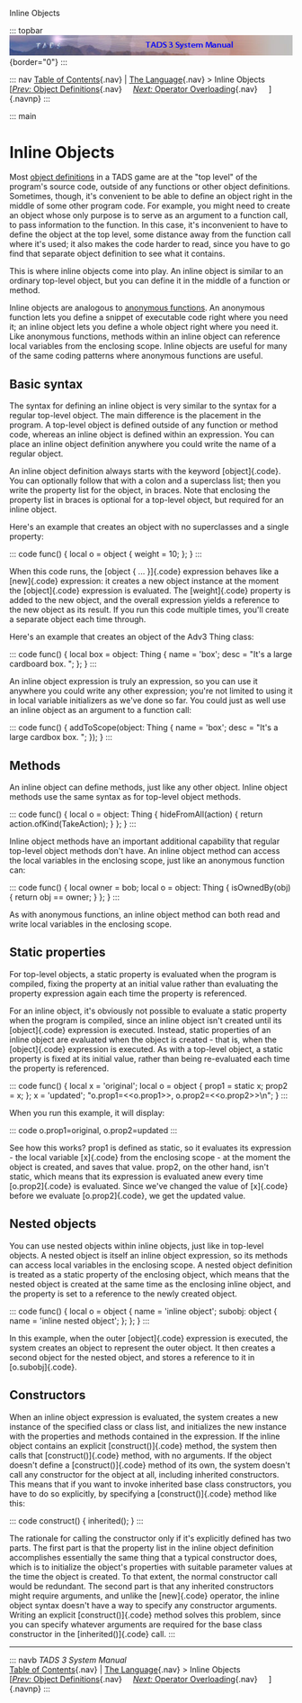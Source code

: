 Inline Objects

::: topbar
![](topbar.jpg){border="0"}
:::

::: nav
[Table of Contents](toc.htm){.nav} \| [The Language](langsec.htm){.nav}
\> Inline Objects\
[[*Prev:* Object Definitions](objdef.htm){.nav}     [*Next:* Operator
Overloading](opoverload.htm){.nav}     ]{.navnp}
:::

::: main
# Inline Objects

Most [object definitions](objdef.htm) in a TADS game are at the \"top
level\" of the program\'s source code, outside of any functions or other
object definitions. Sometimes, though, it\'s convenient to be able to
define an object right in the middle of some other program code. For
example, you might need to create an object whose only purpose is to
serve as an argument to a function call, to pass information to the
function. In this case, it\'s inconvenient to have to define the object
at the top level, some distance away from the function call where it\'s
used; it also makes the code harder to read, since you have to go find
that separate object definition to see what it contains.

This is where inline objects come into play. An inline object is similar
to an ordinary top-level object, but you can define it in the middle of
a function or method.

Inline objects are analogous to [anonymous functions](anonfn.htm). An
anonymous function lets you define a snippet of executable code right
where you need it; an inline object lets you define a whole object right
where you need it. Like anonymous functions, methods within an inline
object can reference local variables from the enclosing scope. Inline
objects are useful for many of the same coding patterns where anonymous
functions are useful.

## Basic syntax

The syntax for defining an inline object is very similar to the syntax
for a regular top-level object. The main difference is the placement in
the program. A top-level object is defined outside of any function or
method code, whereas an inline object is defined within an expression.
You can place an inline object definition anywhere you could write the
name of a regular object.

An inline object definition always starts with the keyword
[object]{.code}. You can optionally follow that with a colon and a
superclass list; then you write the property list for the object, in
braces. Note that enclosing the property list in braces is optional for
a top-level object, but required for an inline object.

Here\'s an example that creates an object with no superclasses and a
single property:

::: code
    func()
    {
       local o = object { weight = 10; };
    }
:::

When this code runs, the [object { \... }]{.code} expression behaves
like a [new]{.code} expression: it creates a new object instance at the
moment the [object]{.code} expression is evaluated. The [weight]{.code}
property is added to the new object, and the overall expression yields a
reference to the new object as its result. If you run this code multiple
times, you\'ll create a separate object each time through.

Here\'s an example that creates an object of the Adv3 Thing class:

::: code
    func()
    {
       local box = object: Thing {
          name = 'box';
          desc = "It's a large cardboard box. ";
       };
    }
:::

An inline object expression is truly an expression, so you can use it
anywhere you could write any other expression; you\'re not limited to
using it in local variable initializers as we\'ve done so far. You could
just as well use an inline object as an argument to a function call:

::: code
    func()
    {
       addToScope(object: Thing {
          name = 'box';
          desc = "It's a large cardbox box. ";
       });
    }
:::

## Methods

An inline object can define methods, just like any other object. Inline
object methods use the same syntax as for top-level object methods.

::: code
    func()
    {
       local o = object: Thing {
           hideFromAll(action) { return action.ofKind(TakeAction); }
       };
    }
:::

Inline object methods have an important additional capability that
regular top-level object methods don\'t have. An inline object method
can access the local variables in the enclosing scope, just like an
anonymous function can:

::: code
    func()
    {
       local owner = bob;
       local o = object: Thing {
           isOwnedBy(obj) { return obj == owner; }
       };
    }
:::

As with anonymous functions, an inline object method can both read and
write local variables in the enclosing scope.

## Static properties

For top-level objects, a static property is evaluated when the program
is compiled, fixing the property at an initial value rather than
evaluating the property expression again each time the property is
referenced.

For an inline object, it\'s obviously not possible to evaluate a static
property when the program is compiled, since an inline object isn\'t
created until its [object]{.code} expression is executed. Instead,
static properties of an inline object are evaluated when the object is
created - that is, when the [object]{.code} expression is executed. As
with a top-level object, a static property is fixed at its initial
value, rather than being re-evaluated each time the property is
referenced.

::: code
    func()
    {
       local x = 'original';
       local o = object {
          prop1 = static x;
          prop2 = x;
       };
       x = 'updated';
       "o.prop1=<<o.prop1>>, o.prop2=<<o.prop2>>\n";
    }
:::

When you run this example, it will display:

::: code
    o.prop1=original, o.prop2=updated
:::

See how this works? prop1 is defined as static, so it evaluates its
expression - the local variable [x]{.code} from the enclosing scope - at
the moment the object is created, and saves that value. prop2, on the
other hand, isn\'t static, which means that its expression is evaluated
anew every time [o.prop2]{.code} is evaluated. Since we\'ve changed the
value of [x]{.code} before we evaluate [o.prop2]{.code}, we get the
updated value.

## Nested objects

You can use nested objects within inline objects, just like in top-level
objects. A nested object is itself an inline object expression, so its
methods can access local variables in the enclosing scope. A nested
object definition is treated as a static property of the enclosing
object, which means that the nested object is created at the same time
as the enclosing inline object, and the property is set to a reference
to the newly created object.

::: code
    func()
    {
       local o = object {
          name = 'inline object';
          subobj: object {
             name = 'inline nested object';
          };
       };
    }
:::

In this example, when the outer [object]{.code} expression is executed,
the system creates an object to represent the outer object. It then
creates a second object for the nested object, and stores a reference to
it in [o.subobj]{.code}.

## Constructors

When an inline object expression is evaluated, the system creates a new
instance of the specified class or class list, and initializes the new
instance with the properties and methods contained in the expression. If
the inline object contains an explicit [construct()]{.code} method, the
system then calls that [construct()]{.code} method, with no arguments.
If the object doesn\'t define a [construct()]{.code} method of its own,
the system doesn\'t call any constructor for the object at all,
including inherited constructors. This means that if you want to invoke
inherited base class constructors, you have to do so explicitly, by
specifying a [construct()]{.code} method like this:

::: code
    construct() { inherited(); }
:::

The rationale for calling the constructor only if it\'s explicitly
defined has two parts. The first part is that the property list in the
inline object definition accomplishes essentially the same thing that a
typical constructor does, which is to initialize the object\'s
properties with suitable parameter values at the time the object is
created. To that extent, the normal constructor call would be redundant.
The second part is that any inherited constructors might require
arguments, and unlike the [new]{.code} operator, the inline object
syntax doesn\'t have a way to specify any constructor arguments. Writing
an explicit [construct()]{.code} method solves this problem, since you
can specify whatever arguments are required for the base class
constructor in the [inherited()]{.code} call.
:::

------------------------------------------------------------------------

::: navb
*TADS 3 System Manual*\
[Table of Contents](toc.htm){.nav} \| [The Language](langsec.htm){.nav}
\> Inline Objects\
[[*Prev:* Object Definitions](objdef.htm){.nav}     [*Next:* Operator
Overloading](opoverload.htm){.nav}     ]{.navnp}
:::
